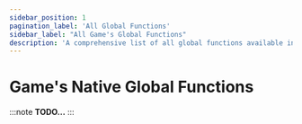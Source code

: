 ```yaml
---
sidebar_position: 1
pagination_label: 'All Global Functions'
sidebar_label: "All Game's Global Functions"
description: 'A comprehensive list of all global functions available in the game, including their parameters and return values.'
---
```


# Game's Native Global Functions

:::note
**TODO...**
:::
